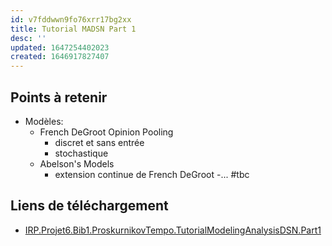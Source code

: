 ```yaml
---
id: v7fddwwn9fo76xrr17bg2xx
title: Tutorial MADSN Part 1
desc: ''
updated: 1647254402023
created: 1646917827407
---
```


## Points à retenir

- Modèles:
    - French DeGroot Opinion Pooling
        - discret et sans entrée
        - stochastique
    - Abelson's Models
        - extension continue de French DeGroot
-... #tbc

## Liens de téléchargement

- [IRP.Projet6.Bib1.ProskurnikovTempo.TutorialModelingAnalysisDSN.Part1](https://www.dropbox.com/s/b0ia61x4pdlpbu0/IRP.Projet6.Bib1.ProskurnikovTempo.TutorialModelingAnalysisDSN.Part1.pdf?dl=0)
